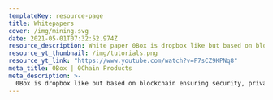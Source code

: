 ```yaml
---
templateKey: resource-page
title: Whitepapers
cover: /img/mining.svg
date: 2021-05-01T07:32:52.974Z
resource_description: White paper 0Box is dropbox like but based on blockchain ensuring security, privacy compliance. 0Box is dropbox like but based on blockchain ensuring security, privacy compliance.0Box is dropbox like but based on blockchain ensuring security,  White paper 0Box  privacy compliance.0Box is dropbox like but based on blockchain ensuring security, privacy compliance.0Box is dropbox like but based on blockchain ensuring security, privacy compliance.0Box is dropbox like but  White paper 0Box  based on blockchain ensuring security, privacy compliance.0Box is dropbox like but based on blockchain ensuring security, privacy compliance.
resource_yt_thumbnail: /img/tutorials.png
resource_yt_link: "https://www.youtube.com/watch?v=P7sCZ9KPNq8"
meta_title: 0Box | 0Chain Products
meta_description: >-
  0Box is dropbox like but based on blockchain ensuring security, privacy compliance.
---
```

